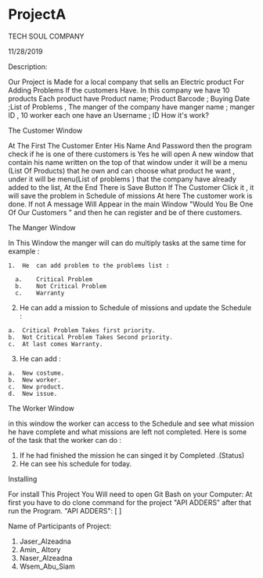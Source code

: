 # ProjectA

 
TECH  SOUL COMPANY


11/28/2019


Description:


Our Project is Made for a local company that sells an Electric product For Adding Problems If the customers Have. In this  company we have 10 products Each product have  Product name; Product Barcode ; Buying Date ;List of Problems   , The manger of the company  have manger name ;  manger ID , 10 worker each one have an  Username ; ID 
How it's work?


 The Customer Window 
 
At The First The Customer Enter His Name And Password then the program check if he is one of there customers is Yes he will open A new window that contain his name  written on the top of that window under it will be a menu (List Of Products) that he own and can choose what product he want ,  under it will be menu(List of problems ) that the company have already  added to the list, At the End There is Save Button If The Customer Click it , it will save the problem in Schedule of missions At here The customer work is done. If not  A message Will Appear in  the main Window "Would You Be One Of Our Customers " and then he can register and be of there customers.  


The Manger Window

  In This Window  the manger will can do multiply tasks  at the same time for example :
  
    1.	He  can add problem to the problems list :
    
      a.	Critical Problem
      b.	Not Critical Problem
      c.	Warranty
      
   2.	He can add a mission to Schedule of missions and update the Schedule :
   
    a.	Critical Problem Takes first priority.
    b.	Not Critical Problem Takes Second priority.
    c.	At last comes Warranty.
   3.	He can add :

    a.	New costume.
    b.	New worker.
    c.	New product.
    d.	New issue.

The Worker Window

in this window the worker can access to the Schedule and see what mission he have complete and what missions are left not completed. Here is some of the task that the worker can do :

1.	If he had finished the mission he can singed  it by Completed .(Status)
2.	He can see his schedule for today.


Installing


For install This Project You Will need to open Git Bash on your Computer:
At first you have to do clone command for the project "API ADDERS"  after that run the Program.
"API ADDERS": [    ]

 

Name of Participants of Project:
1.	Jaser_Alzeadna 
2.	Amin_ Altory 
3.	Naser_Alzeadna
4.	Wsem_Abu_Siam



